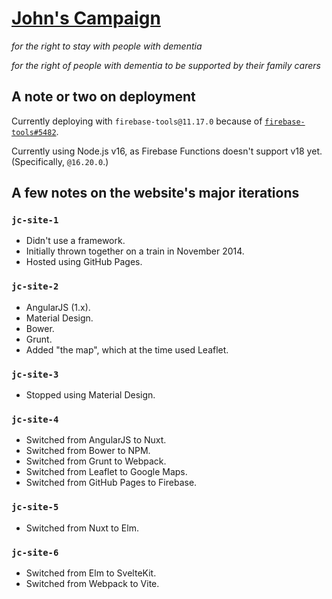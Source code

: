# [John's Campaign](https://johnscampaign.org.uk)

_for the right to stay with people with dementia_

_for the right of people with dementia to be supported by their family carers_

## A note or two on deployment

Currently deploying with `firebase-tools@11.17.0` because of [`firebase-tools#5482`](https://github.com/firebase/firebase-tools/issues/5482).

Currently using Node.js v16, as Firebase Functions doesn't support v18 yet.
(Specifically, `@16.20.0`.)

## A few notes on the website's major iterations

### `jc-site-1`

- Didn't use a framework.
- Initially thrown together on a train in November 2014.
- Hosted using GitHub Pages.

### `jc-site-2`

- AngularJS (1.x).
- Material Design.
- Bower.
- Grunt.
- Added "the map", which at the time used Leaflet.

### `jc-site-3`

- Stopped using Material Design.

### `jc-site-4`

- Switched from AngularJS to Nuxt.
- Switched from Bower to NPM.
- Switched from Grunt to Webpack.
- Switched from Leaflet to Google Maps.
- Switched from GitHub Pages to Firebase.

### `jc-site-5`

- Switched from Nuxt to Elm.

### `jc-site-6`

- Switched from Elm to SvelteKit.
- Switched from Webpack to Vite.
